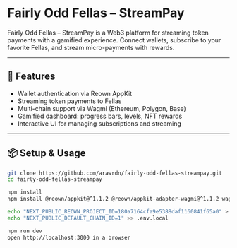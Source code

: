 # Fairly Odd Fellas – StreamPay

Fairly Odd Fellas – StreamPay is a Web3 platform for streaming token payments with a gamified experience. Connect wallets, subscribe to your favorite Fellas, and stream micro-payments with rewards.

---

## 🚀 Features
- Wallet authentication via Reown AppKit
- Streaming token payments to Fellas
- Multi-chain support via Wagmi (Ethereum, Polygon, Base)
- Gamified dashboard: progress bars, levels, NFT rewards
- Interactive UI for managing subscriptions and streaming

---

## 📦 Setup & Usage

```bash
git clone https://github.com/arawrdn/fairly-odd-fellas-streampay.git
cd fairly-odd-fellas-streampay

npm install
npm install @reown/appkit@^1.1.2 @reown/appkit-adapter-wagmi@^1.1.2 wagmi viem

echo "NEXT_PUBLIC_REOWN_PROJECT_ID=180a7164cfa9e5388daf1160841f65a0" > .env.local
echo "NEXT_PUBLIC_DEFAULT_CHAIN_ID=1" >> .env.local

npm run dev
open http://localhost:3000 in a browser
